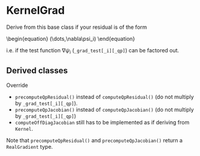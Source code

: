 # KernelGrad

Derive from this base class if your residual is of the form

\begin{equation}
  (\dots,\nabla\psi_i)
\end{equation}

i.e. if the test function $\nabla\psi_i$ (`_grad_test[_i][_qp]`) can be factored out.

## Derived classes

Override

- `precomputeQpResidual()` instead of `computeQpResidual()` (do not multiply by `_grad_test[_i][_qp]`).
- `precomputeQpJacobian()` instead of `computeQpJacobian()` (do not multiply by `_grad_test[_i][_qp]`)
- `computeOffDiagJacobian` still has to be implemented as if deriving from `Kernel`.

Note that `precomputeQpResidual()` and `precomputeQpJacobian()` return a `RealGradient` type.
